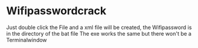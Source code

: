 # Wifipasswordcrack
Just double click the File and a xml file will be created, the Wifipassword is in the directory of the bat file
The exe works the same but there won't be a Terminalwindow
